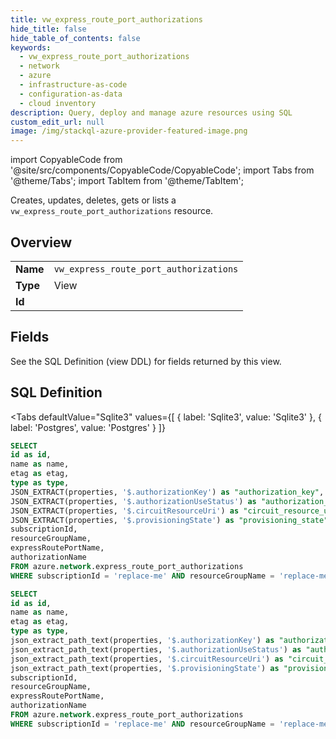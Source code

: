 ```yaml
--- 
title: vw_express_route_port_authorizations
hide_title: false
hide_table_of_contents: false
keywords:
  - vw_express_route_port_authorizations
  - network
  - azure
  - infrastructure-as-code
  - configuration-as-data
  - cloud inventory
description: Query, deploy and manage azure resources using SQL
custom_edit_url: null
image: /img/stackql-azure-provider-featured-image.png
---
```


import CopyableCode from '@site/src/components/CopyableCode/CopyableCode';
import Tabs from '@theme/Tabs';
import TabItem from '@theme/TabItem';

Creates, updates, deletes, gets or lists a <code>vw_express_route_port_authorizations</code> resource.

## Overview
<table><tbody>
<tr><td><b>Name</b></td><td><code>vw_express_route_port_authorizations</code></td></tr>
<tr><td><b>Type</b></td><td>View</td></tr>
<tr><td><b>Id</b></td><td><CopyableCode code="azure.network.vw_express_route_port_authorizations" /></td></tr>
</tbody></table>

## Fields

See the SQL Definition (view DDL) for fields returned by this view.

## SQL Definition

<Tabs
defaultValue="Sqlite3"
values={[
{ label: 'Sqlite3', value: 'Sqlite3' },
{ label: 'Postgres', value: 'Postgres' }
]}
>
<TabItem value="Sqlite3">

```sql
SELECT
id as id,
name as name,
etag as etag,
type as type,
JSON_EXTRACT(properties, '$.authorizationKey') as "authorization_key",
JSON_EXTRACT(properties, '$.authorizationUseStatus') as "authorization_use_status",
JSON_EXTRACT(properties, '$.circuitResourceUri') as "circuit_resource_uri",
JSON_EXTRACT(properties, '$.provisioningState') as "provisioning_state",
subscriptionId,
resourceGroupName,
expressRoutePortName,
authorizationName
FROM azure.network.express_route_port_authorizations
WHERE subscriptionId = 'replace-me' AND resourceGroupName = 'replace-me' AND expressRoutePortName = 'replace-me';
```

</TabItem>
<TabItem value="Postgres">

```sql
SELECT
id as id,
name as name,
etag as etag,
type as type,
json_extract_path_text(properties, '$.authorizationKey') as "authorization_key",
json_extract_path_text(properties, '$.authorizationUseStatus') as "authorization_use_status",
json_extract_path_text(properties, '$.circuitResourceUri') as "circuit_resource_uri",
json_extract_path_text(properties, '$.provisioningState') as "provisioning_state",
subscriptionId,
resourceGroupName,
expressRoutePortName,
authorizationName
FROM azure.network.express_route_port_authorizations
WHERE subscriptionId = 'replace-me' AND resourceGroupName = 'replace-me' AND expressRoutePortName = 'replace-me';
```

</TabItem>
</Tabs>
